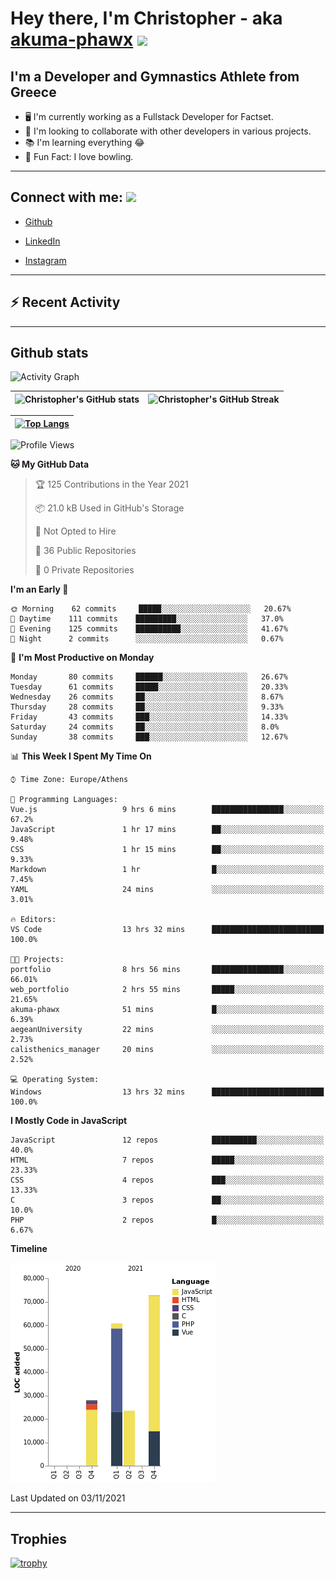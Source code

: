 # Hey there, I'm Christopher - aka [akuma-phawx](https://github.com/akuma-phawx) <img src = "https://raw.githubusercontent.com/MartinHeinz/MartinHeinz/master/wave.gif" width = 50px>

## I'm a Developer and Gymnastics Athlete from Greece

- 🖥️ I'm currently working as a Fullstack Developer for Factset.
- 🤲 I'm looking to collaborate with other developers in various projects.
- 📚 I'm learning everything 😂
- 🎳 Fun Fact: I love bowling.

---

## Connect with me: <img src='https://raw.githubusercontent.com/ShahriarShafin/ShahriarShafin/main/Assets/handshake.gif' width="100px">

- [Github](https://github.com/akuma-phawx)

- [LinkedIn](https://www.linkedin.com/in/christopher-vradis-3b9a68151/)

- [Instagram](https://www.instagram.com/chris.vrd_sw/)

---

## ⚡ Recent Activity

<!--START_SECTION:activity-->
<!--END_SECTION:activity-->

---

## Github stats

![Activity Graph](https://activity-graph.herokuapp.com/graph?username=akuma-phawx&theme=dracula)

| ![Christopher's GitHub stats](https://github-readme-stats.vercel.app/api?username=akuma-phawx&show_icons=true&theme=dracula) | ![Christopher's GitHub Streak](https://github-readme-streak-stats.herokuapp.com/?user=akuma-phawx&theme=dracula) |
| ---------------------------------------------------------------------------------------------------------------------------- | ---------------------------------------------------------------------------------------------------------------- |

| [![Top Langs](https://github-readme-stats.vercel.app/api/top-langs/?username=akuma-phawx&show_icons=true&theme=radical)](https://github.com/akuma-phawx/github-readme-stats) |
| ---------------------------------------------------------------------------------------------------------------------------------------------------------------------------- |

<!--START_SECTION:waka-->
![Profile Views](http://img.shields.io/badge/Profile%20Views-1-blue)

**🐱 My GitHub Data** 

> 🏆 125 Contributions in the Year 2021
 > 
> 📦 21.0 kB Used in GitHub's Storage 
 > 
> 🚫 Not Opted to Hire
 > 
> 📜 36 Public Repositories 
 > 
> 🔑 0 Private Repositories  
 > 
**I'm an Early 🐤** 

```text
🌞 Morning    62 commits     █████░░░░░░░░░░░░░░░░░░░░   20.67% 
🌆 Daytime    111 commits    █████████░░░░░░░░░░░░░░░░   37.0% 
🌃 Evening    125 commits    ██████████░░░░░░░░░░░░░░░   41.67% 
🌙 Night      2 commits      ░░░░░░░░░░░░░░░░░░░░░░░░░   0.67%

```
📅 **I'm Most Productive on Monday** 

```text
Monday       80 commits     ██████░░░░░░░░░░░░░░░░░░░   26.67% 
Tuesday      61 commits     █████░░░░░░░░░░░░░░░░░░░░   20.33% 
Wednesday    26 commits     ██░░░░░░░░░░░░░░░░░░░░░░░   8.67% 
Thursday     28 commits     ██░░░░░░░░░░░░░░░░░░░░░░░   9.33% 
Friday       43 commits     ███░░░░░░░░░░░░░░░░░░░░░░   14.33% 
Saturday     24 commits     ██░░░░░░░░░░░░░░░░░░░░░░░   8.0% 
Sunday       38 commits     ███░░░░░░░░░░░░░░░░░░░░░░   12.67%

```


📊 **This Week I Spent My Time On** 

```text
⌚︎ Time Zone: Europe/Athens

💬 Programming Languages: 
Vue.js                   9 hrs 6 mins        ████████████████░░░░░░░░░   67.2% 
JavaScript               1 hr 17 mins        ██░░░░░░░░░░░░░░░░░░░░░░░   9.48% 
CSS                      1 hr 15 mins        ██░░░░░░░░░░░░░░░░░░░░░░░   9.33% 
Markdown                 1 hr                █░░░░░░░░░░░░░░░░░░░░░░░░   7.45% 
YAML                     24 mins             ░░░░░░░░░░░░░░░░░░░░░░░░░   3.01%

🔥 Editors: 
VS Code                  13 hrs 32 mins      █████████████████████████   100.0%

🐱‍💻 Projects: 
portfolio                8 hrs 56 mins       ████████████████░░░░░░░░░   66.01% 
web_portfolio            2 hrs 55 mins       █████░░░░░░░░░░░░░░░░░░░░   21.65% 
akuma-phawx              51 mins             █░░░░░░░░░░░░░░░░░░░░░░░░   6.39% 
aegeanUniversity         22 mins             ░░░░░░░░░░░░░░░░░░░░░░░░░   2.73% 
calisthenics_manager     20 mins             ░░░░░░░░░░░░░░░░░░░░░░░░░   2.52%

💻 Operating System: 
Windows                  13 hrs 32 mins      █████████████████████████   100.0%

```

**I Mostly Code in JavaScript** 

```text
JavaScript               12 repos            ██████████░░░░░░░░░░░░░░░   40.0% 
HTML                     7 repos             █████░░░░░░░░░░░░░░░░░░░░   23.33% 
CSS                      4 repos             ███░░░░░░░░░░░░░░░░░░░░░░   13.33% 
C                        3 repos             ██░░░░░░░░░░░░░░░░░░░░░░░   10.0% 
PHP                      2 repos             █░░░░░░░░░░░░░░░░░░░░░░░░   6.67%

```


**Timeline**

![Chart not found](https://raw.githubusercontent.com/akuma-phawx/akuma-phawx/main/charts/bar_graph.png) 


 Last Updated on 03/11/2021
<!--END_SECTION:waka-->

---

## Trophies

[![trophy](https://github-profile-trophy.vercel.app/?username=akuma-phawx&theme=onedark)](https://github.com/ryo-ma/github-profile-trophy)
